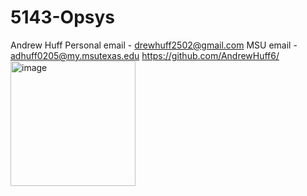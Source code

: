 # 5143-Opsys
Andrew Huff
Personal email - drewhuff2502@gmail.com
MSU email - adhuff0205@my.msutexas.edu
https://github.com/AndrewHuff6/
<img width="200" height="200" alt="image" src="https://github.com/user-attachments/assets/281ad9e5-9ef3-4f8d-9c7e-8dc9e24033b0" />
